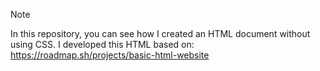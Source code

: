 > [!NOTE]
In this repository, you can see how I created an HTML document without using CSS. I developed this HTML based on: https://roadmap.sh/projects/basic-html-website
